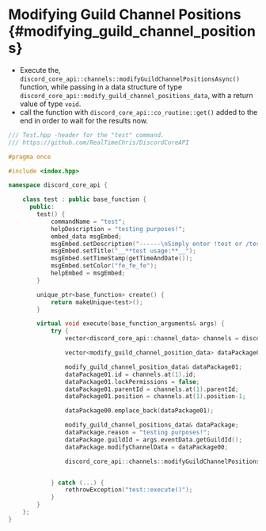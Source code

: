 Modifying Guild Channel Positions {#modifying_guild_channel_positions}
=============
- Execute the, `discord_core_api::channels::modifyGuildChannelPositionsAsync()` function, while passing in a data structure of type `discord_core_api::modify_guild_channel_positions_data`, with a return value of type `void`.
- call the function with `discord_core_api::co_routine::get()` added to the end in order to wait for the results now.

```cpp
/// Test.hpp -header for the "test" command.
/// https://github.com/RealTimeChris/DiscordCoreAPI

#pragma once

#include <index.hpp>

namespace discord_core_api {

	class test : public base_function {
	  public:
		test() {
			commandName = "test";
			helpDescription = "testing purposes!";
			embed_data msgEmbed;
			msgEmbed.setDescription("------\nSimply enter !test or /test!\n------");
			msgEmbed.setTitle("__**test usage:**__");
			msgEmbed.setTimeStamp(getTimeAndDate());
			msgEmbed.setColor("fe_fe_fe");
			helpEmbed = msgEmbed;
		}

		unique_ptr<base_function> create() {
			return makeUnique<test>();
		}

		virtual void execute(base_function_arguments& args) {
			try {
				vector<discord_core_api::channel_data> channels = discord_core_api::channels::getGuildChannelsAsync(const {.guildId = args.eventData.getGuildId()}).get();

				vector<modify_guild_channel_position_data> dataPackage00;

				modify_guild_channel_position_data& dataPackage01;
				dataPackage01.id = channels.at(1).id;
				dataPackage01.lockPermissions = false;
				dataPackage01.parentId = channels.at(1).parentId;
				dataPackage01.position = channels.at(1).position-1;

				dataPackage00.emplace_back(dataPackage01);

				modify_guild_channel_positions_data& dataPackage;
				dataPackage.reason = "testing purposes!";
				dataPackage.guildId = args.eventData.getGuildId();
				dataPackage.modifyChannelData = dataPackage00;

				discord_core_api::channels::modifyGuildChannelPositionsAsync(const& dataPackage).get();


			} catch (...) {
				rethrowException("test::execute()");
			}
		}
	};
}
```
